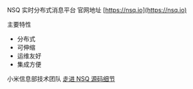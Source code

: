 NSQ 实时分布式消息平台
官网地址 [https://nsq.io](https://nsq.io)

主要特性
- 分布式
- 可伸缩
- 运维友好
- 集成方便


小米信息部技术团队 [走进 NSQ 源码细节](https://xiaomi-info.github.io/2019/12/06/nsq-src/)
